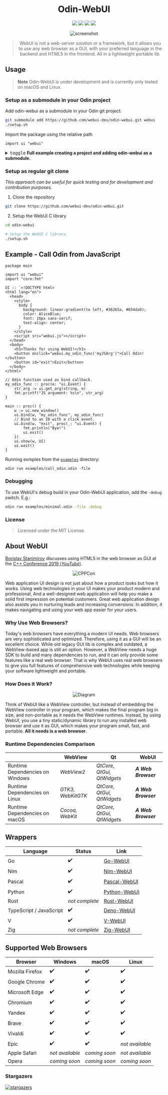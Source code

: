 <div align="center">

# Odin-WebUI

<!-- -- Shields --------------------------------------- -->

[build-status]: https://img.shields.io/github/actions/workflow/status/webui-dev/odin-webui/ci.yml?branch=main&style=for-the-badge&logo=githubactions&labelColor=414868&logoColor=C0CAF5
[last-commit]: https://img.shields.io/github/last-commit/webui-dev/odin-webui?style=for-the-badge&logo=github&logoColor=C0CAF5&labelColor=414868
[release-version]: https://img.shields.io/github/v/release/webui-dev/odin-webui?style=for-the-badge&logo=webtrees&logoColor=C0CAF5&labelColor=414868&color=7664C6
[license]: https://img.shields.io/github/license/webui-dev/odin-webui?style=for-the-badge&logo=opensourcehardware&label=License&logoColor=C0CAF5&labelColor=414868&color=8c73cc

[![][build-status]](https://github.com/webui-dev/odin-webui/actions?query=branch%3Amain)
[![][last-commit]](https://github.com/webui-dev/odin-webui/pulse)
[![][release-version]](https://github.com/webui-dev/odin-webui/releases/latest)
[![][license]](https://github.com/webui-dev/odin-webui/blob/main/LICENSE)

<!-- -------------------------------------------------- -->

![screenshot](https://github.com/webui-dev/webui/assets/34311583/57992ef1-4f7f-4d60-8045-7b07df4088c6)

> WebUI is not a web-server solution or a framework, but it allows you to use any web browser as a GUI, with your preferred language in the backend and HTML5 in the frontend. All in a lightweight portable lib.

</div>

## Usage

> **Note**
> Odin-WebUI is under development and is currently only tested on macOS and Linux.

### Setup as a submodule in your Odin project

Add odin-webui as a submodule in your Odin git project:

```sh
git submodule add https://github.com/webui-dev/odin-webui.git webui
./setup.sh
```

Import the package using the relative path

```odin
import ui "webui"
```

<details>
<summary><kbd>toggle</kbd> <b>Full example creating a project and adding odin-webui as a submodule.</b></summary>

```sh
mkdir my_proj && cd my_proj
git init
git submodule add https://github.com/webui-dev/odin-webui.git webui
# Setup the WebUI C library.
weubi/setup.sh
# Create a the main file for the project. And use it in the next step.
touch main.odin
```

```odin
// main.odin
package main

import ui "webui"

main :: proc() {
	w := ui.new_window()
	ui.show(w, "<html>Thanks for using WebUI!</html>")
	ui.wait()
}
```

</details>

### Setup as regular git clone

_This approach can be useful for quick testing and for development and contribution purposes._

1. Clone the repository

```sh
git clone https://github.com/webui-dev/odin-webui.git
```

2. Setup the WebUI C library

```sh
cd odin-webui

# Setup the WebUI C library.
./setup.sh
```

## Example - Call Odin from JavaScript

```odin
package main

import ui "webui"
import "core:fmt"

UI :: `<!DOCTYPE html>
<html lang="en">
  <head>
    <style>
      body {
        background: linear-gradient(to left, #36265a, #654da9);
        color: AliceBlue;
        font: 16px sans-serif;
        text-align: center;
      }
    </style>
    <script src="webui.js"></script>
  </head>
  <body>
    <h1>Thanks for using WebUI!</h1>
    <button onclick="webui.my_odin_func('myJSArg')">Call Odin!</button>
    <button id="exit">Exit</button>
  </body>
</html>`

// Odin function used as bind callback.
my_odin_func :: proc(e: ^ui.Event) {
	str_arg := ui.get_arg(string, e)
	fmt.printf("JS argument: %s\n", str_arg)
}

main :: proc() {
	w := ui.new_window()
	ui.bind(w, "my_odin_func", my_odin_func)
	// Bind to an ID with a click event.
	ui.bind(w, "exit", proc(_: ^ui.Event) {
		fmt.println("Bye!")
		ui.exit()
	})
	ui.show(w, UI)
	ui.wait()
}
```

Running exmples from the [`examples`](https://github.com/webui-dev/odin-webui/tree/main/examples) directory:

```
odin run examples/call_odin.odin -file
```

### Debugging

To use WebUI's debug build in your Odin-WebUI application, add the `-debug` switch. E.g.:

```sh
odin run examples/minimal.odin -file -debug
```

### License

> Licensed under the MIT License.

## About WebUI

[Borislav Stanimirov](https://ibob.bg/) discusses using HTML5 in the web browser as GUI at the [C++ Conference 2019 (_YouTube_)](https://www.youtube.com/watch?v=bbbcZd4cuxg).

<!-- <div align="center">
  <a href="https://www.youtube.com/watch?v=bbbcZd4cuxg"><img src="https://img.youtube.com/vi/bbbcZd4cuxg/0.jpg" alt="Embrace Modern Technology: Using HTML 5 for GUI in C++ - Borislav Stanimirov - CppCon 2019"></a>
</div> -->

<div align="center">

![CPPCon](https://github.com/webui-dev/webui/assets/34311583/4e830caa-4ca0-44ff-825f-7cd6d94083c8)

</div>

Web application UI design is not just about how a product looks but how it works. Using web technologies in your UI makes your product modern and professional, And a well-designed web application will help you make a solid first impression on potential customers. Great web application design also assists you in nurturing leads and increasing conversions. In addition, it makes navigating and using your web app easier for your users.

### Why Use Web Browsers?

Today's web browsers have everything a modern UI needs. Web browsers are very sophisticated and optimized. Therefore, using it as a GUI will be an excellent choice. While old legacy GUI lib is complex and outdated, a WebView-based app is still an option. However, a WebView needs a huge SDK to build and many dependencies to run, and it can only provide some features like a real web browser. That is why WebUI uses real web browsers to give you full features of comprehensive web technologies while keeping your software lightweight and portable.

### How Does it Work?

<div align="center">

![Diagram](https://github.com/ttytm/webui/assets/34311583/dbde3573-3161-421e-925c-392a39f45ab3)

</div>

Think of WebUI like a WebView controller, but instead of embedding the WebView controller in your program, which makes the final program big in size, and non-portable as it needs the WebView runtimes. Instead, by using WebUI, you use a tiny static/dynamic library to run any installed web browser and use it as GUI, which makes your program small, fast, and portable. **All it needs is a web browser**.

### Runtime Dependencies Comparison

|                                 | WebView           | Qt                         | WebUI               |
| ------------------------------- | ----------------- | -------------------------- | ------------------- |
| Runtime Dependencies on Windows | _WebView2_        | _QtCore, QtGui, QtWidgets_ | **_A Web Browser_** |
| Runtime Dependencies on Linux   | _GTK3, WebKitGTK_ | _QtCore, QtGui, QtWidgets_ | **_A Web Browser_** |
| Runtime Dependencies on macOS   | _Cocoa, WebKit_   | _QtCore, QtGui, QtWidgets_ | **_A Web Browser_** |

## Wrappers

| Language                | Status         | Link                                                      |
| ----------------------- | -------------- | --------------------------------------------------------- |
| Go                      | ✔️             | [Go-WebUI](https://github.com/webui-dev/go-webui)         |
| Nim                     | ✔️             | [Nim-WebUI](https://github.com/webui-dev/nim-webui)       |
| Pascal                  | ✔️             | [Pascal-WebUI](https://github.com/webui-dev/pascal-webui) |
| Python                  | ✔️             | [Python-WebUI](https://github.com/webui-dev/python-webui) |
| Rust                    | _not complete_ | [Rust-WebUI](https://github.com/webui-dev/rust-webui)     |
| TypeScript / JavaScript | ✔️             | [Deno-WebUI](https://github.com/webui-dev/deno-webui)     |
| V                       | ✔️             | [V-WebUI](https://github.com/webui-dev/v-webui)           |
| Zig                     | _not complete_ | [Zig-WebUI](https://github.com/webui-dev/zig-webui)       |

## Supported Web Browsers

| Browser         | Windows         | macOS         | Linux           |
| --------------- | --------------- | ------------- | --------------- |
| Mozilla Firefox | ✔️              | ✔️            | ✔️              |
| Google Chrome   | ✔️              | ✔️            | ✔️              |
| Microsoft Edge  | ✔️              | ✔️            | ✔️              |
| Chromium        | ✔️              | ✔️            | ✔️              |
| Yandex          | ✔️              | ✔️            | ✔️              |
| Brave           | ✔️              | ✔️            | ✔️              |
| Vivaldi         | ✔️              | ✔️            | ✔️              |
| Epic            | ✔️              | ✔️            | _not available_ |
| Apple Safari    | _not available_ | _coming soon_ | _not available_ |
| Opera           | _coming soon_   | _coming soon_ | _coming soon_   |

### Stargazers

[![stargazers](https://reporoster.com/stars/webui-dev/odin-webui)](https://github.com/webui-dev/odin-webui/stargazers)
